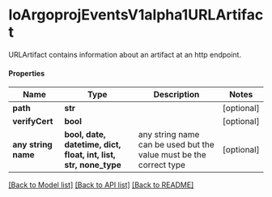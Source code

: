 # IoArgoprojEventsV1alpha1URLArtifact

URLArtifact contains information about an artifact at an http endpoint.

#### Properties
Name | Type | Description | Notes
------------ | ------------- | ------------- | -------------
**path** | **str** |  | [optional] 
**verifyCert** | **bool** |  | [optional] 
**any string name** | **bool, date, datetime, dict, float, int, list, str, none_type** | any string name can be used but the value must be the correct type | [optional]

[[Back to Model list]](../README.md#documentation-for-models) [[Back to API list]](../README.md#documentation-for-api-endpoints) [[Back to README]](../README.md)

